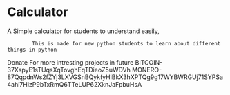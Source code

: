 # Calculator
A Simple calculator for students to understand easily, 

            This is made for new python students to learn about different things in python
Donate For more intresting projects in future 
BITCOIN-37XspyE1sTUqsXqTovghEqTDieoZ5uWDVh
MONERO-87QqpdnWs2fZYj3LXVGSnBQykfyHiBkX3hXPTQg9g17WYBWRGUj71SYPSa4ahi7HizP9bTxRmQ6TTeLUP62XknJaFpbuHsA
